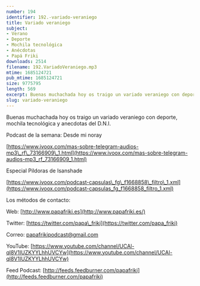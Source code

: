 ```yaml
---
number: 194
identifier: 192.-variado-veraniego
title: Variado veraniego
subject:
- Verano
- Deporte
- Mochila tecnológica
- Anécdotas
- Papá Friki
downloads: 2514
filename: 192.VariadoVeraniego.mp3
mtime: 1685124721
pub_mtime: 1685124721
size: 9775795
length: 569
excerpt: Buenas muchachada hoy os traigo un variado veraniego con deporte, mochila tecnológica y anecdotas del D.N.I.
slug: variado-veraniego
---
```

Buenas muchachada hoy os traigo un variado veraniego con deporte, mochila tecnológica y anecdotas del D.N.I.

Podcast de la semana: Desde mi noray

[https://www.ivoox.com/mas-sobre-telegram-audios-mp3\_rf\_73166909\_1.html](https://www.ivoox.com/mas-sobre-telegram-audios-mp3_rf_73166909_1.html)

Especial Pildoras de Isanshade

[https://www.ivoox.com/podcast-capsulas\_fg\_f1668858\_filtro\_1.xml](https://www.ivoox.com/podcast-capsulas_fg_f1668858_filtro_1.xml)

Los métodos de contacto:

Web: [http://www.papafriki.es](http://www.papafriki.es/)

Twitter: [https://twitter.com/papa\_friki](https://twitter.com/papa_friki)

Correo: [papafrikipodcast@gmail.com](https://archive.org/details/papafrikipodast@gmail.com)

YouTube: [https://www.youtube.com/channel/UCAl-ql8V1IUZKYYLhhUVCYw](https://www.youtube.com/channel/UCAl-ql8V1IUZKYYLhhUVCYw)

Feed Podcast: [http://feeds.feedburner.com/papafriki](http://feeds.feedburner.com/papafriki)